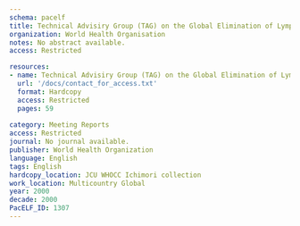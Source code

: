 ```yaml
---
schema: pacelf
title: Technical Advisiry Group (TAG) on the Global Elimination of Lymphatic filariasis (ELF) Report of TAG-ELF First meeting
organization: World Health Organisation
notes: No abstract available.
access: Restricted

resources:
- name: Technical Advisiry Group (TAG) on the Global Elimination of Lymphatic filariasis (ELF) Report of TAG-ELF First meeting
  url: '/docs/contact_for_access.txt'
  format: Hardcopy
  access: Restricted
  pages: 59
 
category: Meeting Reports
access: Restricted
journal: No journal available.
publisher: World Health Organization
language: English 
tags: English 
hardcopy_location: JCU WHOCC Ichimori collection
work_location: Multicountry Global
year: 2000
decade: 2000
PacELF_ID: 1307
---
```

